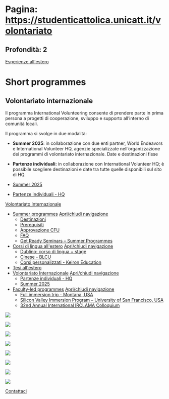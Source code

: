 # Pagina: https://studenticattolica.unicatt.it/volontariato

## Profondità: 2

[Esperienze all'estero](home-esperienze-all-estero)



# Short programmes

## Volontariato internazionale

Il programma International Volunteering consente di prendere parte in prima persona a progetti di cooperazione, sviluppo e supporto all’interno di comunità locali.

Il programma si svolge in due modalità:

* **Summer 2025**: in collaborazione con due enti partner, World Endeavors e International Volunteer HQ, agenzie specializzate nell’organizzazione dei programmi di volontariato internazionale. Date e destinazioni fisse
* **Partenze individuali:** in collaborazione con International Volunteer HQ; è possibile scegliere destinazioni e date tra tutte quelle disponibili sul sito di HQ.

* [Summer 2025](volontariato-internazionale-summer-2025)
* [Partenze individuali - HQ](volontariato-internazionale-partenze-individuali-hq)

[Volontariato Internazionale](#submenu__wrapper "Volontariato Internazionale")

* [Summer programmes](summer-programs-e-corsi-di-lingua-summer-programs "Summer programmes")
  [Apri/chiudi navigazione](#asub-20afc0c6-fd0a-4a76-8c7b-e14f646f3438 "Apri/chiudi navigazione")
  + [Destinazioni](summer-programs-destinazioni "Destinazioni")
  + [Prerequisiti](summer-programs-prerequisiti "Prerequisiti")
  + [Approvazione CFU](informazioni-utili-approvazione-esami "Approvazione CFU")
  + [FAQ](summer-programs-faq "FAQ")
  + [Get Ready Seminars – Summer Programmes](summer-programmes-get-ready-seminars-summer-programmes "Get Ready Seminars – Summer Programmes ")
* [Corsi di lingua all'estero](summer-programs-e-corsi-di-lingua-corsi-di-lingua-all-estero "Corsi di lingua all'estero")
  [Apri/chiudi navigazione](#asub-16d3a189-ddff-494d-87d2-efc492c36f89 "Apri/chiudi navigazione")
  + [Dublino: corso di lingua + stage](corsi-di-lingua-all-estero-dublino-corso-di-lingua-stage "Dublino: corso di lingua + stage")
  + [Cinese - BLCU](corsi-di-lingua-all-estero-cinese-blcu "Cinese - BLCU")
  + [Corsi personalizzati - Keiron Education](corsi-di-lingua-all-estero-corsi-personalizzati "Corsi personalizzati - Keiron Education")
* [Tesi all'estero](stage-e-tesi-all-estero-tesi-all-estero "Tesi all'estero")
* [Volontariato Internazionale](volontariato "Volontariato Internazionale")
  [Apri/chiudi navigazione](#asub-7a023ab7-8e7f-42c1-8e89-8049a1403631 "Apri/chiudi navigazione")
  + [Partenze individuali - HQ](volontariato-internazionale-partenze-individuali-hq "Partenze individuali - HQ")
  + [Summer 2025](volontariato-internazionale-summer-2025 "Summer 2025")
* [Faculty-led programmes](short-programmes-faculty-led-programmes "Faculty-led programmes")
  [Apri/chiudi navigazione](#asub-7939f1d2-1f30-44c3-ae05-622f04cf32d2 "Apri/chiudi navigazione")
  + [Full immersion trip - Montana, USA](faculty-led-programmes-full-immersion-trip-montana-usa "Full immersion trip - Montana, USA")
  + [Silicon Valley Immersion Program – University of San Francisco, USA](faculty-led-programmes-silicon-valley-immersion-program-university-of-san-francisco-usa "Silicon Valley Immersion Program – University of San Francisco, USA")
  + [32nd Annual International IRCLAMA Colloquium](faculty-led-programmes-32nd-annual-international-irclama-colloquium "32nd Annual International IRCLAMA Colloquium")

![](Volontariato%208.jpg)

![](Volontariato%207.jpg)

![](Volontariato%206.jpg)

![](Volontariato%205.jpg)

![](Volontariato%204.jpg)

![](Volontariato%203.jpg)

![](Volontariato%202.jpg)

![](Volontariato%201.jpg)

[Contattaci](home-contatti "Contattaci")